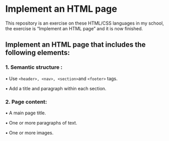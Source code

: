 # Implement an HTML page

This repository is an exercise on these HTML/CSS languages in my school, the exercise is “Implement an HTML page” and it is now finished.

## Implement an HTML page that includes the following elements: 

### **1. Semantic structure :**
   
• Use ```<header>, <nav>, <section>```and ```<footer>``` tags.

• Add a title and paragraph within each section.

### **2. Page content:**
   
• A main page title.

• One or more paragraphs of text.

• One or more images.
